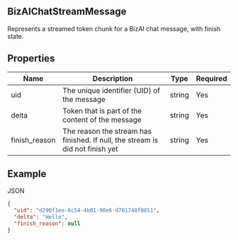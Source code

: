 ## BizAIChatStreamMessage

Represents a streamed token chunk for a BizAI chat message, with finish state.

## Properties

| Name | Description | Type | Required |
| --- | --- | --- | --- |
| uid | The unique identifier (UID) of the message | string | Yes |
| delta | Token that is part of the content of the message | string | Yes |
| finish_reason | The reason the stream has finished. If null, the stream is did not finish yet | string | Yes |

## Example

JSON

```json
{
  "uid": "d290f1ee-6c54-4b01-90e6-d701748f0851",
  "delta": "Hello",
  "finish_reason": null
}
```